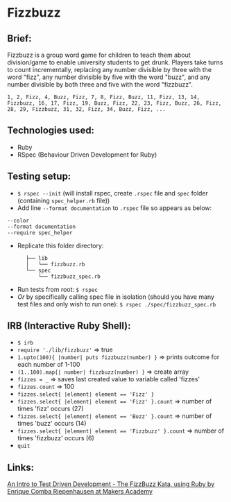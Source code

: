 Fizzbuzz
=================


Brief:
-------

Fizzbuzz is a group word game for children to teach them about division/game to enable university students to get drunk. Players take turns to count incrementally, replacing any number divisible by three with the word "fizz", any number divisible by five with the word "buzz", and any number divisible by both three and five with the word "fizzbuzz".

```
1, 2, Fizz, 4, Buzz, Fizz, 7, 8, Fizz, Buzz, 11, Fizz, 13, 14, Fizzbuzz, 16, 17, Fizz, 19, Buzz, Fizz, 22, 23, Fizz, Buzz, 26, Fizz, 28, 29, Fizzbuzz, 31, 32, Fizz, 34, Buzz, Fizz, ...
```


Technologies used:
-------

- Ruby
- RSpec (Behaviour Driven Development for Ruby)


Testing setup:
-------

- `$ rspec --init` (will install rspec, create `.rspec` file and `spec` folder (containing `spec_helper.rb` file))
- Add line `--format documentation` to `.rspec` file so appears as below:

```
--color
--format documentation
--require spec_helper
```

- Replicate this folder directory:

````
      ├── lib
      │   └── fizzbuzz.rb
      └── spec
          └── fizzbuzz_spec.rb
````

- Run tests from root: `$ rspec`
- *Or* by specifically calling spec file in isolation (should you have many test files and only wish to run one): `$ rspec ./spec/fizzbuzz_spec.rb`


IRB (Interactive Ruby Shell):
-------

- `$ irb`
- `require './lib/fizzbuzz'` => true
- `1.upto(100){ |number| puts fizzbuzz(number) }` => prints outcome for each number of 1-100
- `(1..100).map{| number| fizzbuzz(number) }` => create array
- `fizzes = _` => saves last created value to variable called 'fizzes'
- `fizzes.count` => 100
- `fizzes.select{ |element| element == 'Fizz' }`
- `fizzes.select{ |element| element == 'Fizz' }.count` => number of times 'fizz' occurs (27)
- `fizzes.select{ |element| element == 'Buzz' }.count` => number of times 'buzz' occurs (14)
- `fizzes.select{ |element| element == 'Fizzbuzz' }.count` => number of times 'fizzbuzz' occurs (6)
- `quit`


Links:
-------

[An Intro to Test Driven Development - The FizzBuzz Kata, using Ruby by Enrique Comba Riepenhausen at Makers Academy](https://www.youtube.com/watch?v=CHTep2zQVAc)